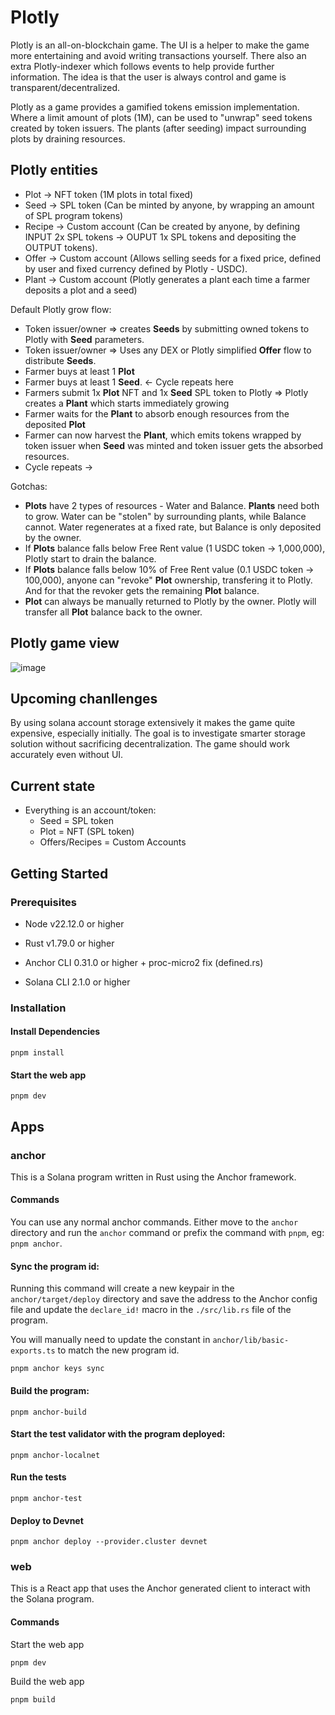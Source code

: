 # Plotly

Plotly is an all-on-blockchain game. The UI is a helper to make the game more entertaining and avoid writing transactions yourself. There also an extra Plotly-indexer which follows events to help provide further information. The idea is that the user is always control and game is transparent/decentralized.

Plotly as a game provides a gamified tokens emission implementation. Where a limit amount of plots (1M), can be used to "unwrap" seed tokens created by token issuers. The plants (after seeding) impact surrounding plots by draining resources. 

## Plotly entities
- Plot -> NFT token (1M plots in total fixed)
- Seed -> SPL token (Can be minted by anyone, by wrapping an amount of SPL program tokens)
- Recipe -> Custom account (Can be created by anyone, by defining INPUT 2x SPL tokens -> OUPUT 1x SPL tokens and depositing the OUTPUT tokens).
- Offer -> Custom account (Allows selling seeds for a fixed price, defined by user and fixed currency defined by Plotly - USDC).
- Plant -> Custom account (Plotly generates a plant each time a farmer deposits a plot and a seed)


Default Plotly grow flow:
  - Token issuer/owner => creates **Seeds** by submitting owned tokens to Plotly with **Seed** parameters.
  - Token issuer/owner => Uses any DEX or Plotly simplified **Offer** flow to distribute **Seeds**.
  - Farmer buys at least 1 **Plot** 
  - Farmer buys at least 1 **Seed**.  <- Cycle repeats here
  - Farmers submit 1x **Plot** NFT and 1x **Seed** SPL token to Plotly => Plotly creates a **Plant** which starts immediately growing 
  - Farmer waits for the **Plant** to absorb enough resources from the deposited **Plot**
  - Farmer can now harvest the **Plant**, which emits tokens wrapped by token issuer when **Seed** was minted and token issuer gets the absorbed resources.
  - Cycle repeats ->


Gotchas:
 - **Plots** have 2 types of resources - Water and Balance. **Plants** need both to grow. Water can be "stolen" by surrounding plants, while Balance cannot. Water regenerates at a fixed rate, but Balance is only deposited by the owner.
 - If **Plots** balance falls below Free Rent value (1 USDC token  -> 1,000,000), Plotly start to drain the balance.
 - If **Plots** balance falls below 10% of Free Rent value (0.1 USDC token -> 100,000), anyone can "revoke" **Plot** ownership, transfering it to Plotly. And for that the revoker gets the remaining **Plot** balance.
 - **Plot** can always be manually returned to Plotly by the owner. Plotly will transfer all **Plot** balance back to the owner.


## Plotly game view
![image](https://github.com/user-attachments/assets/1ed9cec0-4ce1-46ec-9c8b-667ece986d15)



## Upcoming chanllenges

By using solana account storage extensively it makes the game quite expensive, especially initially. The goal is to investigate smarter storage solution without sacrificing decentralization. The game should work accurately even without UI.

## Current state

- Everything is an account/token:
  - Seed = SPL token
  - Plot = NFT (SPL token)
  - Offers/Recipes = Custom Accounts


## Getting Started

### Prerequisites

- Node v22.12.0 or higher

- Rust v1.79.0 or higher
- Anchor CLI 0.31.0 or higher + proc-micro2 fix (defined.rs)
- Solana CLI 2.1.0 or higher 

### Installation

#### Install Dependencies

```shell
pnpm install
```

#### Start the web app

```
pnpm dev
```

## Apps

### anchor

This is a Solana program written in Rust using the Anchor framework.

#### Commands

You can use any normal anchor commands. Either move to the `anchor` directory and run the `anchor` command or prefix the command with `pnpm`, eg: `pnpm anchor`.

#### Sync the program id:

Running this command will create a new keypair in the `anchor/target/deploy` directory and save the address to the Anchor config file and update the `declare_id!` macro in the `./src/lib.rs` file of the program.

You will manually need to update the constant in `anchor/lib/basic-exports.ts` to match the new program id.

```shell
pnpm anchor keys sync
```

#### Build the program:

```shell
pnpm anchor-build
```

#### Start the test validator with the program deployed:

```shell
pnpm anchor-localnet
```

#### Run the tests

```shell
pnpm anchor-test
```

#### Deploy to Devnet

```shell
pnpm anchor deploy --provider.cluster devnet
```

### web

This is a React app that uses the Anchor generated client to interact with the Solana program.

#### Commands

Start the web app

```shell
pnpm dev
```

Build the web app

```shell
pnpm build
```
